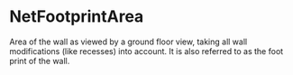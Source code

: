 NetFootprintArea
================

Area of the wall as viewed by a ground floor view, taking all wall modifications (like recesses) into account. It is also referred to as the foot print of the wall.
